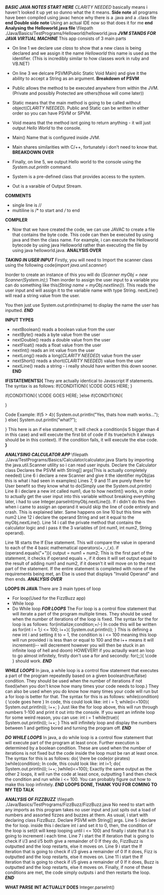 ***BASIC JAVA NOTES START HERE***
*CLARITY NEEDED* basically means i haven't looked it up yet so dunno what the it means.
**Side note** all programs have been compiled using javac hence why there is a .java and a .class file **end**
**Double side note** Using an actual IDE now so that does it for me **end**
**Analysing the Helloworld.java file**
\\filepath ./Java/Basics/TestPrograms/Helloworld/helloworld.java
***JVM STANDS FOR JAVA VIRTUAL MACHINE***
This app consists of 3 main parts
 - On line 1 we declare use *class* to show that a new class is being declared and we assign it the name *Helloworld* this name is used as the identifier. (This is incredibly similar to how classes work in ruby and VB.NET)

 - On line 3 we delcare PSVM(Public Static Void Main) and give it the ability to accept a String as an argument.
 **Breakdown of PSVM**
 - Public allows the method to be executed anywhere from within the JVM. (Private and possibly Protected are others(those will come later))

 - Static means that the main method is going to be called without object(*CLARITY NEEDED*). Public and Static can be written in either order so you can have PSVM or SPVM.

 - Void means that the method isnt going to return anything - it will just output *Hello World* to the console.

 - Main() Name that is configured inside JVM.

- Main shares similarities with C/++, fortunately i don't need to know that.
**BREAKDOWN OVER**

- Finally, on line 5, we output Hello world to the console using the *System.out.println* command.

- System is a pre-defined class that provides access to the system.
- Out is a varaible of Output Stream.

**COMMENTS**
- single line is //
- multiline is /* to start and */* to end

**COMPILER**
- Now that we have created the code, we can use JAVAC to create a file that contains the byte code.
This code can then be executed by using java and then the class name. For example, i can execute the Helloworld bytecode by using java Helloworld rather than executing the file by using java helloworld.java.
**ANALYSIS OVER**

***TAKING IN USER INPUT***
Firstly, you will need to Import the scanner class using the following code(*import java.unil.scanner*)

Inorder to create an instance of this you will do (*Scanner myObj = new Scanner(System.in);*)
Then inorder to assign the user input to a variable you can do something like this(*String name = myObj.nextline()*).
 This reads the user input and will assign it to the variable name with type String. nextLine() will read a string value from the user.

You then just use System.out.println(name) to display the name the user has inputted.
***END***

**INPUT TYPES**
- nextBoolean() reads a boolean value from the user
- nextByte() reads a byte value from the user
- nextDouble() reads a double value from the user
- nextFloat() reads a float value from the user
- nextInt() reads an int value from the user
- nextLong() reads a long(*CLARITY NEEDED*) value from the user
- nextShort() reads a short(*CLARITY NEEDED*) value from the user
- nextLine() reads a string - i really should have written this down sooner.
**END**

**IF(STATEMENTS){**
They are actually identical to Javascript If statements.
The syntax is as follows:
If(CONDITION){
  \\CODE GOES HERE;
}

if(CONDITION){
  \\CODE GOES HERE;
}else if(CONDITION){

}

Code Example:
If(5 > 4){
  System.out.println("Yes, thats how math works...");
} else{
  System.out.println("what?");

}
This here is an if else statement, It will check a condition(is 5 bigger than 4 in this case) and will execute the first bit of code if its true(which it always should be in this context). If the condition fails, it will execute the else code.
**}**

***ANALYSING CALCULATOR APP***
\\filepath ./Java/TestPrograms/Basics/Calculator/calculator.java
Starts by importing the java.util.Scanner utility so i can read user inputs.
Declare the Calculator class
Declares the PSVM with String[] args(This is actually completely needed)
Line 6 i declare a new Scanner and give it the identifier myObj(as this is what i had seen in examples)
Lines 7, 9 and 11 are purely there for User benefit so they know what to do(Simply use the System.out.println)
Line 8 i declare a new int called num1, due to how nextInt() works, in order to actually get the user input into this variable without breaking everything later, i had to use Integer.parseInt(myObj.nextLine()). If i didn't do this then when i came to assign an operand it would skip the line of code entirely and crash. This is explained later.
Same happens on line 10 but this time with num2
Line 12 i declare the operand String and set it equal to the myObj.nextLine().
Line 14 i call the private method that contains the calculator logic and i pass it the 3 variables of (int num1, int num2, String operand).

Line 18 starts the If Else statement. This will compare the value in operand to each of the 4 basic mathematical operators(+,-,/,x).
if (operand.equals("+")){
  output = num1 + num2;
This is the first part of the statement, it checks if operand equals +, if it does it will set output equal to the result of adding num1 and num2, if it doesn't it will move on to the next part of the statement.
If the entire statement is completed with none of the requirements being met, an Else is used that displays "Invalid Operand" and then ends.
***ANALYSIS OVER***

**LOOPS IN JAVA**
There are 3 main types of loop
 - For loop(Used for the FizzBuzz app)
 - While loop
 - Do While loop
***FOR LOOPS***
The For loop is a control flow statement that will iterate a part of the program multiple times.
They should be used when the number of iterations of the loop is fixed.
The syntax for the for loop is as follows:
for(initialize;condition;+/-)
In code this will be written as
for(int i = 1;i <= 100; i++){
  System.out.println(i);
}
This is defining a new int i and setting it to = 1, the condition is i <= 100 meaning this loop will run provided i is less than or equal to 100 and the i++ means it will increment(i-- will decrement however you will then be stuck in an infinite loop of hell and doom)
HOWEVER!!
if you actaully want an loop to go almost infinitely, firstly don't use a for and secondly:
for(;;){
  \\code
}
should work.
***END***

***WHILE LOOPS***
In java, a while loop is a control flow statement that executes a part of the program repeatedly based on a given boolean(true/false) condition.
They should be used when the number of iterations if not fixed(when you don't know how many times your code needs to loop.) They can also be used when you do know how many times your code will run but a for loop is better for that.
The syntax for this is as follows:
while(condition){
  \\code goes here
}
In code, this could look like:
int i = 1;
while(i<=100){
  System.out.println(i);
  i++;
}
Just like the for loop above, this will run through numbers 1-100 and print it out into the console.
If you want an infinite loop for some weird reason, you can use:
int i = 1
while(true){
  System.out.println(i);
  i++;
}
This will infinitely loop and display the numbers between 1 and getting bored and turning the program off.
***END***

***DO WHILE LOOPS***
In java, a do while loop is a control flow statement that will execute part of the program at least once. Further execution is determined by a boolean condition.
These are used when the number of iterations is not fixed but the code inside the loop must be ran at least once.
The syntax for this is as follows:
do{
  \\here be code(or pirates)
}while(condition);
In code, this could look like:
int i=1;
do{
  System.out.println(i);
  i++;
}while(i<=100);
Exactly the same output as the other 2 loops, it will run the code at least once, outputting 1 and then check the condition and run while i <= 100.
You can probably figure out how to make this loop infinitely.
***END***
**LOOPS DONE, THANK YOU FOR COMING TO MY TED TALK**

***ANALYSIS OF FIZZBUZZ***
\\filepath ./Java/Basics/TestPrograms/FizzBuzz/FizzBuzz.java
No need to start with any imports as this program takes no user input and just spits out a load of numbers and assorted fizzes and buzzes at them.
As usual, i start with declaring class FizzBuzz.
Declare PSVM with String[] args.
Line 5 i declare the for loop. inside this i declare int i and set it to 0, then, the condition of the loop is set(it will keep looping until i <= 100) and finally i state that it is going to increment i each time.
Line 7 i start the If iteration that is going to check if i/3 and i/5 both give a remainder of 0
If they do, FizzBuzz is outputted and the loop restarts, else it moves on.
Line 9 i start the If iteration that is going to check if i/3 gives a remainder of 0
If it does, Fizz is outputted and the loop restarts, else it moves on.
Line 11 i start the If iteration that is going to check if i/5 gives a remainder of 0
If it does, Buzz is outputted and the loop restarts, else it moves on.
Finally, if none of these conditions are met, the code simply outputs i and then restarts the loop.
***END***

**WHAT PARSE INT ACTUALLY DOES**
Integer.parseInt()
